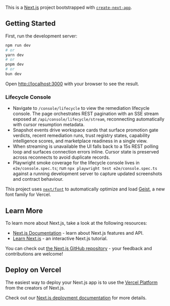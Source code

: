 This is a [Next.js](https://nextjs.org) project bootstrapped with [`create-next-app`](https://nextjs.org/docs/app/api-reference/cli/create-next-app).

## Getting Started

First, run the development server:

```bash
npm run dev
# or
yarn dev
# or
pnpm dev
# or
bun dev
```

Open [http://localhost:3000](http://localhost:3000) with your browser to see the result.

### Lifecycle Console

- Navigate to `/console/lifecycle` to view the remediation lifecycle console. The page orchestrates REST pagination with an SSE
  stream exposed at `/api/console/lifecycle/stream`, reconnecting automatically with cursor resumption metadata.
- Snapshot events drive workspace cards that surface promotion gate verdicts, recent remediation runs, trust registry states,
  capability intelligence scores, and marketplace readiness in a single view.
- When streaming is unavailable the UI falls back to a 15s REST polling loop and surfaces connection errors inline. Cursor state
  is preserved across reconnects to avoid duplicate records.
- Playwright smoke coverage for the lifecycle console lives in `e2e/console.spec.ts`; run `npx playwright test e2e/console.spec.ts`
  against a running development server to capture updated screenshots and contract behaviour.

This project uses [`next/font`](https://nextjs.org/docs/app/building-your-application/optimizing/fonts) to automatically optimize and load [Geist](https://vercel.com/font), a new font family for Vercel.

## Learn More

To learn more about Next.js, take a look at the following resources:

- [Next.js Documentation](https://nextjs.org/docs) - learn about Next.js features and API.
- [Learn Next.js](https://nextjs.org/learn) - an interactive Next.js tutorial.

You can check out [the Next.js GitHub repository](https://github.com/vercel/next.js) - your feedback and contributions are welcome!

## Deploy on Vercel

The easiest way to deploy your Next.js app is to use the [Vercel Platform](https://vercel.com/new?utm_medium=default-template&filter=next.js&utm_source=create-next-app&utm_campaign=create-next-app-readme) from the creators of Next.js.

Check out our [Next.js deployment documentation](https://nextjs.org/docs/app/building-your-application/deploying) for more details.
